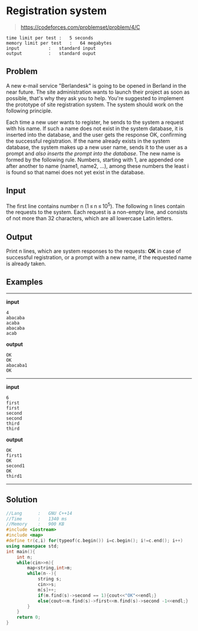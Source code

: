 # Registration system

> https://codeforces.com/problemset/problem/4/C

```
time limit per test	:	5 seconds
memory limit per test	:	64 megabytes
input			:	standard input
output			:	standard ouput
```

## Problem

A new e-mail service "Berlandesk" is going to be opened in Berland in the near future. The site administration wants to launch their project as soon as possible, that's why they ask you to help. You're suggested to implement the prototype of site registration system. The system should work on the following principle.

Each time a new user wants to register, he sends to the system a request with his name. If such a name does not exist in the system database, it is inserted into the database, and the user gets the response OK, confirming the successful registration. If the name already exists in the system database, the system makes up a new user name, sends it to the user as a prompt and *also inserts the prompt into the database*. The new name is formed by the following rule. Numbers, starting with 1, are appended one after another to name (name1, name2, ...), among these numbers the least i is found so that namei does not yet exist in the database.

## Input

The first line contains number n (1 ≤ n ≤ 10<sup>5</sup>). The following n lines contain the requests to the system. Each request is a non-empty line, and consists of not more than 32 characters, which are all lowercase Latin letters.

## Output

Print n lines, which are system responses to the requests: **OK** in case of successful registration, or a prompt with a new name, if the requested name is already taken.

## Examples

---
**input**
```
4
abacaba
acaba
abacaba
acab
```
**output**
```
OK
OK
abacaba1
OK
```
---
**input**
```
6
first
first
second
second
third
third
```
**output**
```
OK
first1
OK
second1
OK
third1
```
---

## Solution

```c++
//Lang		:	GNU C++14
//Time		:	1340 ms
//Memory	:	900 KB
#include <iostream>
#include <map>
#define tr(c,i) for(typeof(c.begin()) i=c.begin(); i!=c.end(); i++)
using namespace std;
int main(){
	int n;
	while(cin>>n){
		map<string,int>m;
		while(n--){
			string s;
			cin>>s;
			m[s]++;
			if(m.find(s)->second == 1){cout<<"OK"<<endl;}
			else{cout<<m.find(s)->first<<m.find(s)->second -1<<endl;}
		}
	}
	return 0;
}
```
